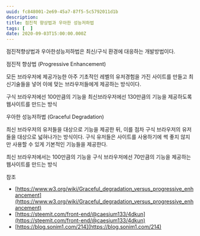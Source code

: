 ```yaml
---
uuid: fc848001-2e69-45a7-87f5-5c5792011d1b
description: 
title: 점진적 향상법과 우아한 성능저하법
tags: [  ]
date: 2020-09-03T15:00:00.000Z
---
```









점진적향상법과 우아한성능저하법은 최신/구식 환경에 대응하는 개발방법이다.

점진적 향상법 (Progressive Enhancement)

모든 브라우저에 제공가능한 아주 기초적인 레벨의 유저경험을 가진 사이트를 만들고 최신기술들을 넣어 이에 맞는 브라우저들에게 제공하는 방식이다.

구식 브라우저에선 100만큼의 기능을 최신브라우저에선 130만큼의 기능을 제공하도록 웹사이트를 만드는 방식

우아한 성능저하법 (Graceful Degradation)

최신 브라우저의 유저들을 대상으로 기능을 제공한 뒤, 이를 점차 구식 브라우저의 유저들을 대상으로 넓혀나가는 방식이다. 구식 유저들은 사이트를 사용하기에 썩 좋지 않지만 사용할 수 있게 기본적인 기능들을 제공한다.

최신 브라우저에서는 100만큼의 기능을 구식 브라우저에선 70만큼의 기능을 제공하는 웹사이트를 만드는 방식

참조

- [https://www.w3.org/wiki/Graceful_degradation_versus_progressive_enhancement](https://www.w3.org/wiki/Graceful_degradation_versus_progressive_enhancement)
- [https://steemit.com/front-end/@caesium133/4dkun](https://steemit.com/front-end/@caesium133/4dkun)
- [https://blog.sonim1.com/214](https://blog.sonim1.com/214)